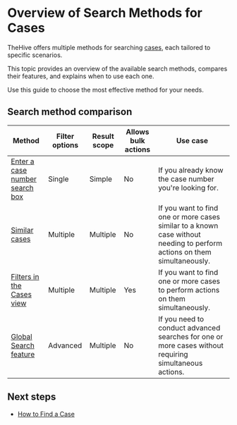 # Overview of Search Methods for Cases

TheHive offers multiple methods for searching [cases](../about-a-case.md), each tailored to specific scenarios.

This topic provides an overview of the available search methods, compares their features, and explains when to use each one.

Use this guide to choose the most effective method for your needs.

## Search method comparison

| Method | Filter options | Result scope | Allows bulk actions | Use case |
| -------| ------------------| --------| --------------------| ---------|
| [Enter a case number search box](find-a-case.md#method-1-enter-a-case-number-search-box)| Single | Simple | No | If you already know the case number you're looking for.| 
| [Similar cases](find-a-case.md#method-2-similar-cases) | Multiple | Multiple | No | If you want to find one or more cases similar to a known case without needing to perform actions on them simultaneously. |
| [Filters in the Cases view](find-a-case.md#method-3-filters-in-the-cases-view) | Multiple | Multiple | Yes | If you want to find one or more cases to perform actions on them simultaneously. |
| [Global Search feature](find-a-case.md#method-4-global-search-feature) | Advanced | Multiple | No | If you need to conduct advanced searches for one or more cases without requiring simultaneous actions. |

## Next steps
* [How to Find a Case](find-a-case.md)

